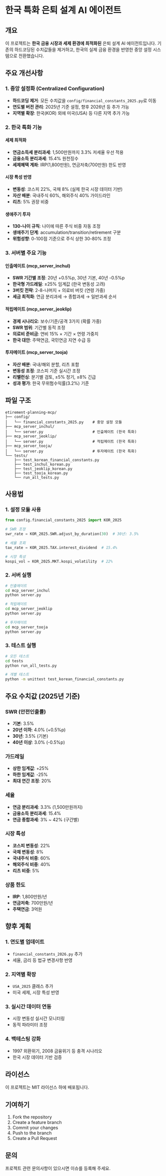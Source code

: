 # 한국 특화 은퇴 설계 AI 에이전트

## 개요

이 프로젝트는 **한국 금융 시장과 세제 환경에 최적화된** 은퇴 설계 AI 에이전트입니다. 기존의 하드코딩된 수치값들을 제거하고, 한국의 실제 금융 환경을 반영한 중앙 설정 시스템으로 전환했습니다.

## 주요 개선사항

### 1. 중앙 설정화 (Centralized Configuration)
- **하드코딩 제거**: 모든 수치값을 `config/financial_constants_2025.py`로 이동
- **연도별 버전 관리**: 2025년 기준 설정, 향후 2026년 등 추가 가능
- **지역별 확장**: 한국(KOR) 외에 미국(USA) 등 다른 지역 추가 가능

### 2. 한국 특화 기능

#### 세제 최적화
- **연금소득세 분리과세**: 1,500만원까지 3.3% 저세율 우선 적용
- **금융소득 분리과세**: 15.4% 원천징수
- **세제혜택 계좌**: IRP(1,800만원), 연금저축(700만원) 한도 반영

#### 시장 특성 반영
- **변동성**: 코스피 22%, 국채 8% (실제 한국 시장 데이터 기반)
- **자산 배분**: 국내주식 60%, 해외주식 40% 가이드라인
- **리츠**: 5% 권장 비중

#### 생애주기 투자
- **130-나이 규칙**: 나이에 따른 주식 비중 자동 조정
- **생애주기 단계**: accumulation/transition/retirement 구분
- **위험성향**: 0-100점 기준으로 주식 상한 30-80% 조정

### 3. 서버별 주요 기능

#### 인출메이트 (mcp_server_inchul)
- **SWR 기간별 조정**: 20년 +0.5%p, 30년 기본, 40년 -0.5%p
- **한국형 가드레일**: ±25% 임계값 (한국 변동성 고려)
- **3버킷 전략**: 2-8-나머지 + 의료비 버킷 (연령 가중)
- **세금 최적화**: 연금 분리과세 → 종합과세 → 일반과세 순서

#### 적립메이트 (mcp_server_jeoklip)
- **경제 시나리오**: 보수/기준/공격 3가지 (확률 가중)
- **SWR 범위**: 기간별 동적 조정
- **의료비 준비금**: 연비 15% × 기간 × 연령 가중치
- **한국 대안**: 주택연금, 국민연금 지연 수급 등

#### 투자메이트 (mcp_server_tooja)
- **자산 배분**: 국내/해외 분할, 리츠 포함
- **변동성 조정**: 코스피 기준 실시간 조정
- **리밸런싱**: 분기별 검토, ±5% 정기, ±8% 긴급
- **성과 평가**: 한국 무위험수익률(3.2%) 기준

## 파일 구조

```
etirement-planning-mcp/
├── config/
│   └── financial_constants_2025.py    # 중앙 설정 모듈
├── mcp_server_inchul/
│   └── server.py                      # 인출메이트 (한국 특화)
├── mcp_server_jeoklip/
│   └── server.py                      # 적립메이트 (한국 특화)
├── mcp_server_tooja/
│   └── server.py                      # 투자메이트 (한국 특화)
└── tests/
    ├── test_korean_financial_constants.py
    ├── test_inchul_korean.py
    ├── test_jeoklip_korean.py
    ├── test_tooja_korean.py
    └── run_all_tests.py
```

## 사용법

### 1. 설정 모듈 사용
```python
from config.financial_constants_2025 import KOR_2025

# SWR 조정
swr_rate = KOR_2025.SWR.adjust_by_duration(30)  # 30년: 3.5%

# 세율 조회
tax_rate = KOR_2025.TAX.interest_dividend  # 15.4%

# 시장 특성
kospi_vol = KOR_2025.MKT.kospi_volatility  # 22%
```

### 2. 서버 실행
```bash
# 인출메이트
cd mcp_server_inchul
python server.py

# 적립메이트  
cd mcp_server_jeoklip
python server.py

# 투자메이트
cd mcp_server_tooja
python server.py
```

### 3. 테스트 실행
```bash
# 모든 테스트
cd tests
python run_all_tests.py

# 개별 테스트
python -m unittest test_korean_financial_constants.py
```

## 주요 수치값 (2025년 기준)

### SWR (안전인출률)
- **기본**: 3.5%
- **20년 이하**: 4.0% (+0.5%p)
- **30년**: 3.5% (기본)
- **40년 이상**: 3.0% (-0.5%p)

### 가드레일
- **상한 임계값**: +25%
- **하한 임계값**: -25%
- **최대 연간 조정**: 20%

### 세율
- **연금 분리과세**: 3.3% (1,500만원까지)
- **금융소득 분리과세**: 15.4%
- **연금 종합과세**: 3% ~ 42% (구간별)

### 시장 특성
- **코스피 변동성**: 22%
- **국채 변동성**: 8%
- **국내주식 비중**: 60%
- **해외주식 비중**: 40%
- **리츠 비중**: 5%

### 상품 한도
- **IRP**: 1,800만원/년
- **연금저축**: 700만원/년
- **주택연금**: 3억원

## 향후 계획

### 1. 연도별 업데이트
- `financial_constants_2026.py` 추가
- 세율, 금리 등 법규 변경사항 반영

### 2. 지역별 확장
- `USA_2025` 클래스 추가
- 미국 세제, 시장 특성 반영

### 3. 실시간 데이터 연동
- 시장 변동성 실시간 모니터링
- 동적 파라미터 조정

### 4. 백테스팅 강화
- 1997 외환위기, 2008 금융위기 등 충격 시나리오
- 한국 시장 데이터 기반 검증

## 라이선스

이 프로젝트는 MIT 라이선스 하에 배포됩니다.

## 기여하기

1. Fork the repository
2. Create a feature branch
3. Commit your changes
4. Push to the branch
5. Create a Pull Request

## 문의

프로젝트 관련 문의사항이 있으시면 이슈를 등록해 주세요.
